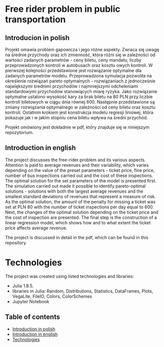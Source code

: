 # Free rider problem in public transportation

## Introducion in polish
Projekt omawia problem gapowicza i jego różne aspekty. Zwraca się uwagę na średnie przychody oraz ich zmienność, która różni się w zależności od wartości zadanych parametrów - ceny biletu, ceny mandatu, liczby przeprowadzonych kontroli w autobusach oraz kosztu owych kontroli. W pierwszej kolejności przedstawione jest rozwiązanie optymalne dla zadanych parametrów modelu. Przeprowadzona symulacja pozwoliła na określenie rozwiązań pareto optymalnych - rozwiązaniach z jednocześnie największymi średnimi przychodów i najmniejszymi odcheleniami standardowymi przychodów stanowiących miarę ryzyka. Jako rozwiązanie optymalne ustalono wysokość kary za brak biletu na 80 PLN przy liczbie kontroli biletowych w ciągu dnia równej 600. Następnie przedstawione są zmiany rozwiązania optymalnego w zależności od ceny biletu oraz kosztu kontroli. Ostatnim krokiem jest konstrukcja modelu regresji liniowej, która pokazuje jak i w jakim stopniu cena biletu wpływa na średni przychód.

Projekt omówiony jest dokładnie w pdf, który znajduje się w niniejszym repozytorium. 

## Introduction in english
The project discusses the free-rider problem and its various aspects. Attention is paid to average revenues and their variability, which varies depending on the value of the preset parameters - ticket price, fine price, number of bus inspections carried out and the cost of these inspections. The optimal solution for the set parameters of the model is presented first. The simulation carried out made it possible to identify pareto-optimal solutions - solutions with both the largest average revenues and the smallest standard deviations of revenues that represent a measure of risk. As the optimal solution, the amount of the penalty for missing a ticket was set at PLN 80 with the number of ticket inspections per day equal to 600. Next, the changes of the optimal solution depending on the ticket price and the cost of inspection are presented. The final step is the construction of a linear regression model, which shows how and to what extent the ticket price affects average revenue.

The project is discussed in detail in the pdf, which can be found in this repository. 

# Technologies
The project was created using listed technologies and libraries:
- Julia 1.8.5.
- libraries in Julia: Random, Distributions, Statistics, DataFrames, Plots, VegaLite, FileIO, Colors, ColorSchemes
- Jupyter Notebook

## Table of contents
* [Introduction in polish](#introducion-in-polish)
* [Introduction in english](#introduction-in-english)
* [Technologies](#technologies)

